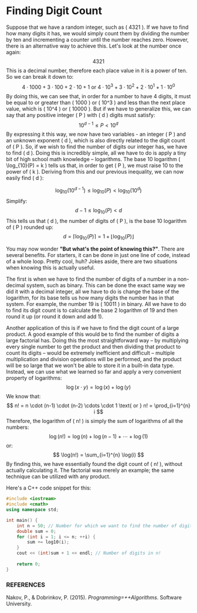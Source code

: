 # Finding Digit Count

Suppose that we have a random integer, such as \( 4321 \). If we have to find how many digits it has, we would simply count them by dividing the number by ten and incrementing a counter until the number reaches zero. However, there is an alternative way to achieve this. Let's look at the number once again:
$$4321$$
This is a decimal number, therefore each place value in it is a power of ten. So we can break it down to:
$$
4 \cdot 1000 + 3 \cdot 100 + 2 \cdot 10 + 1 \text{ or } 4 \cdot 10^3 + 3 \cdot 10^2 + 2 \cdot 10^1 + 1 \cdot 10^0
$$
By doing this, we can see that, in order for a number to have 4 digits, it must be equal to or greater than \( 1000 \) or \( 10^3 \) and less than the next place value, which is \( 10^4 \) or \( 10000 \). But if we have to generalize this, we can say that any positive integer \( P \) with \( d \) digits must satisfy:
$$
10^{d-1} \leq P < 10^d
$$
By expressing it this way, we now have two variables - an integer \( P \) and an unknown exponent \( d \), which is also directly related to the digit count of \( P \). So, if we wish to find the number of digits our integer has, we have to find \( d \). Doing this is incredibly simple, all we have to do is apply a tiny bit of high school math knowledge – logarithms. The base 10 logarithm \( \log_{10}(P) = k \) tells us that, in order to get \( P \), we must raise 10 to the power of \( k \). Deriving from this and our previous inequality, we can now easily find \( d \):

$$ 
\log_{10}(10^{d-1}) \leq \log_{10}(P) < \log_{10}(10^d) 
$$
Simplify:
$$ 
d-1 \leq \log_{10}(P) < d 
$$
This tells us that \( d \), the number of digits of \( P \), is the base 10 logarithm of \( P \) rounded up:
$$ 
d = \lceil \log_{10}(P) \rceil = 1 + \lfloor \log_{10}(P) \rfloor 
$$

You may now wonder **"But what's the point of knowing this?"**. There are several benefits. For starters, it can be done in just one line of code, instead of a whole loop. Pretty cool, huh? Jokes aside, there are two situations when knowing this is actually useful.

The first is when we have to find the number of digits of a number in a non-decimal system, such as binary. This can be done the exact same way we did it with a decimal integer, all we have to do is change the base of the logarithm, for its base tells us how many digits the number has in that system. For example, the number 19 is \( 10011 \) in binary. All we have to do to find its digit count is to calculate the base 2 logarithm of 19 and then round it up (or round it down and add 1). 

Another application of this is if we have to find the digit count of a large product. A good example of this would be to find the number of digits a large factorial has. Doing this the most straightforward way – by multiplying every single number to get the product and then dividing that product to count its digits – would be extremely inefficient and difficult – multiple multiplication and division operations will be performed, and the product will be so large that we won't be able to store it in a built-in data type. Instead, we can use what we learned so far and apply a very convenient property of logarithms:
$$ 
\log(x \cdot y) = \log(x) + \log(y)
$$
We know that:
$$ 
n! = n \cdot (n-1) \cdot (n-2) \cdots \cdot 1 \text{ or } n! = \prod_{i=1}^{n} i
$$
Therefore, the logarithm of \( n! \) is simply the sum of logarithms of all the numbers:
$$ 
\log(n!) = \log(n) + \log(n-1) + \cdots + \log(1) 
$$
or:
$$ 
\log(n!) = \sum_{i=1}^{n} \log(i)
$$
By finding this, we have essentially found the digit count of \( n! \), without actually calculating it. The factorial was merely an example; the same technique can be utilized with any product.

Here's a C++ code snippet for this:
```cpp
#include <iostream>
#include <cmath>
using namespace std;

int main() {
    int n = 50; // Number for which we want to find the number of digits
    double sum = 0;
    for (int i = 1; i <= n; ++i) {
        sum += log10(i);
    }
    cout << (int)sum + 1 << endl; // Number of digits in n!
    
    return 0;
}
```

### REFERENCES

Nakov, P., & Dobrinkov, P. (2015). *Programming=++Algorithms*. Software University.
